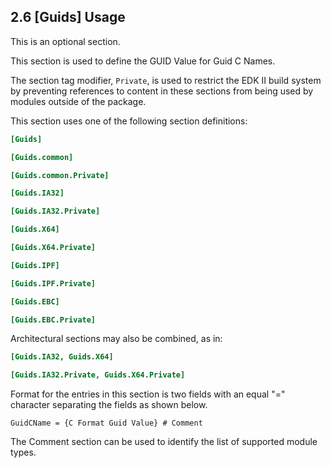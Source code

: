 <!--- @file
  2.6 [Guids] Usage

  Copyright (c) 2007-2017, Intel Corporation. All rights reserved.<BR>

  Redistribution and use in source (original document form) and 'compiled'
  forms (converted to PDF, epub, HTML and other formats) with or without
  modification, are permitted provided that the following conditions are met:

  1) Redistributions of source code (original document form) must retain the
     above copyright notice, this list of conditions and the following
     disclaimer as the first lines of this file unmodified.

  2) Redistributions in compiled form (transformed to other DTDs, converted to
     PDF, epub, HTML and other formats) must reproduce the above copyright
     notice, this list of conditions and the following disclaimer in the
     documentation and/or other materials provided with the distribution.

  THIS DOCUMENTATION IS PROVIDED BY TIANOCORE PROJECT "AS IS" AND ANY EXPRESS OR
  IMPLIED WARRANTIES, INCLUDING, BUT NOT LIMITED TO, THE IMPLIED WARRANTIES OF
  MERCHANTABILITY AND FITNESS FOR A PARTICULAR PURPOSE ARE DISCLAIMED. IN NO
  EVENT SHALL TIANOCORE PROJECT  BE LIABLE FOR ANY DIRECT, INDIRECT, INCIDENTAL,
  SPECIAL, EXEMPLARY, OR CONSEQUENTIAL DAMAGES (INCLUDING, BUT NOT LIMITED TO,
  PROCUREMENT OF SUBSTITUTE GOODS OR SERVICES; LOSS OF USE, DATA, OR PROFITS;
  OR BUSINESS INTERRUPTION) HOWEVER CAUSED AND ON ANY THEORY OF LIABILITY,
  WHETHER IN CONTRACT, STRICT LIABILITY, OR TORT (INCLUDING NEGLIGENCE OR
  OTHERWISE) ARISING IN ANY WAY OUT OF THE USE OF THIS DOCUMENTATION, EVEN IF
  ADVISED OF THE POSSIBILITY OF SUCH DAMAGE.

-->

## 2.6 [Guids] Usage

This is an optional section.

This section is used to define the GUID Value for Guid C Names.

The section tag modifier, `Private`, is used to restrict the EDK II build
system by preventing references to content in these sections from being used by
modules outside of the package.

This section uses one of the following section definitions:

```ini
[Guids]

[Guids.common]

[Guids.common.Private]

[Guids.IA32]

[Guids.IA32.Private]

[Guids.X64]

[Guids.X64.Private]

[Guids.IPF]

[Guids.IPF.Private]

[Guids.EBC]

[Guids.EBC.Private]
```

Architectural sections may also be combined, as in:

```ini
[Guids.IA32, Guids.X64]

[Guids.IA32.Private, Guids.X64.Private]
```

Format for the entries in this section is two fields with an equal "="
character separating the fields as shown below.

`GuidCName = {C Format Guid Value} # Comment`

The Comment section can be used to identify the list of supported module types.
